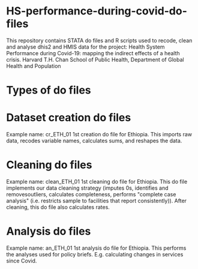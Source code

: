 # HS-performance-during-covid-do-files
This repository contains STATA do files and R scripts used to recode, clean and analyse dhis2 and HMIS data for the project: 
Health System Performance during Covid-19: mapping the indirect effects of a health crisis.
Harvard T.H. Chan School of Public Health, Department of Global Health and Population

# Types of do files


# Dataset creation do files
Example name: cr_ETH_01
1st creation do file for Ethiopia. This imports raw data, recodes variable names, calculates sums, and reshapes the data.

# Cleaning do files
Example name: clean_ETH_01 
1st cleaning do file for Ethiopia. This do file implements our data cleaning strategy (imputes 0s, identifies and removesoutliers, calculates completeness, performs "complete case analysis" (i.e. restricts sample to facilities that report consistently)). After cleaning, this do file also calculates rates.

# Analysis do files
Example name: an_ETH_01
1st analysis do file for Ethiopia. This performs the analyses used for policy briefs. E.g. calculating changes in services since Covid.
